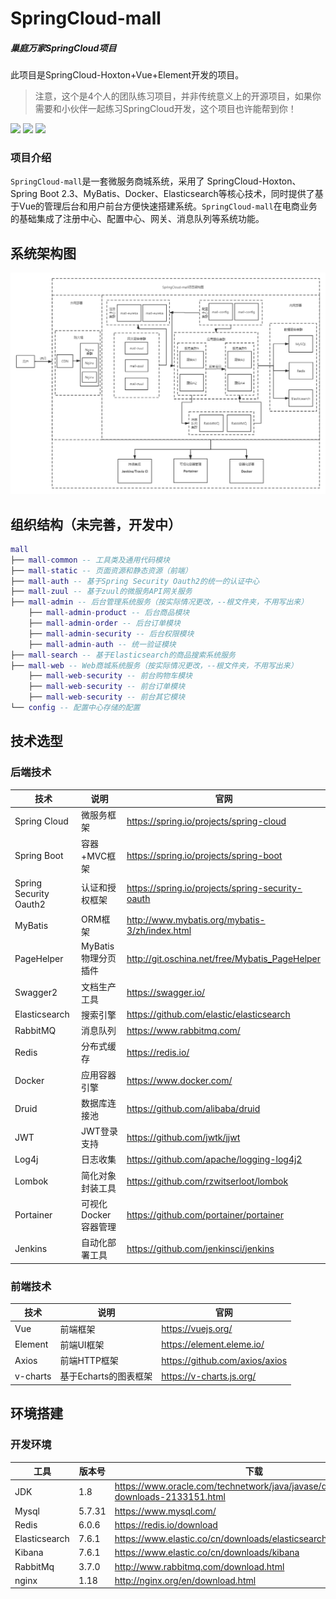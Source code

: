 # SpringCloud-mall

##### 巢庭万家SpringCloud项目

此项目是SpringCloud-Hoxton+Vue+Element开发的项目。

> 注意，这个是4个人的团队练习项目，并非传统意义上的开源项目，如果你需要和小伙伴一起练习SpringCloud开发，这个项目也许能帮到你！

[![](https://img.shields.io/badge/%E5%BC%80%E5%8F%91%E8%BF%9B%E5%BA%A6-%E5%BC%80%E5%8F%91%E4%B8%AD-brightgreen?style=flat-square)]() [![](https://img.shields.io/badge/license-MIT-green?style=flat-square)](https://github.com/besscroft/SpringCloud-mall/blob/master/LICENSE) [![](https://img.shields.io/badge/release-v1.0.0-orange?style=flat-square)]()

### 项目介绍

`SpringCloud-mall`是一套微服务商城系统，采用了 SpringCloud-Hoxton、Spring Boot 2.3、MyBatis、Docker、Elasticsearch等核心技术，同时提供了基于Vue的管理后台和用户前台方便快速搭建系统。`SpringCloud-mall`在电商业务的基础集成了注册中心、配置中心、网关、消息队列等系统功能。

## 系统架构图

![](SpringCloud-mall.png)

## 组织结构（未完善，开发中）

``` lua
mall
├── mall-common -- 工具类及通用代码模块
├── mall-static -- 页面资源和静态资源（前端）
├── mall-auth -- 基于Spring Security Oauth2的统一的认证中心
├── mall-zuul -- 基于zuul的微服务API网关服务
├── mall-admin -- 后台管理系统服务（按实际情况更改，--根文件夹，不用写出来）
	├── mall-admin-product -- 后台商品模块
	├── mall-admin-order -- 后台订单模块
	├── mall-admin-security -- 后台权限模块
	├── mall-admin-auth -- 统一验证模块
├── mall-search -- 基于Elasticsearch的商品搜索系统服务
├── mall-web -- Web商城系统服务（按实际情况更改，--根文件夹，不用写出来）
	├── mall-web-security -- 前台购物车模块
	├── mall-web-security -- 前台订单模块
	├── mall-web-security -- 前台其它模块
└── config -- 配置中心存储的配置
```

## 技术选型

### 后端技术

| 技术                   | 说明                 | 官网                                             |
| ---------------------- | -------------------- | ------------------------------------------------ |
| Spring Cloud           | 微服务框架           | https://spring.io/projects/spring-cloud          |
| Spring Boot            | 容器+MVC框架         | https://spring.io/projects/spring-boot           |
| Spring Security Oauth2 | 认证和授权框架       | https://spring.io/projects/spring-security-oauth |
| MyBatis                | ORM框架              | http://www.mybatis.org/mybatis-3/zh/index.html   |
| PageHelper             | MyBatis物理分页插件  | http://git.oschina.net/free/Mybatis_PageHelper   |
| Swagger2               | 文档生产工具         | https://swagger.io/                              |
| Elasticsearch          | 搜索引擎             | https://github.com/elastic/elasticsearch         |
| RabbitMQ               | 消息队列             | https://www.rabbitmq.com/                        |
| Redis                  | 分布式缓存           | https://redis.io/                                |
| Docker                 | 应用容器引擎         | https://www.docker.com/                          |
| Druid                  | 数据库连接池         | https://github.com/alibaba/druid                 |
| JWT                    | JWT登录支持          | https://github.com/jwtk/jjwt                     |
| Log4j                  | 日志收集             | https://github.com/apache/logging-log4j2         |
| Lombok                 | 简化对象封装工具     | https://github.com/rzwitserloot/lombok           |
| Portainer              | 可视化Docker容器管理 | https://github.com/portainer/portainer           |
| Jenkins                | 自动化部署工具       | https://github.com/jenkinsci/jenkins             |

### 前端技术

| 技术       | 说明                  | 官网                           |
| ---------- | --------------------- | ------------------------------ |
| Vue        | 前端框架              | https://vuejs.org/             |
| Element    | 前端UI框架            | https://element.eleme.io/      |
| Axios      | 前端HTTP框架          | https://github.com/axios/axios |
| v-charts   | 基于Echarts的图表框架 | https://v-charts.js.org/       |

## 环境搭建

### 开发环境

| 工具          | 版本号 | 下载                                                         |
| ------------- | ------ | ------------------------------------------------------------ |
| JDK           | 1.8    | https://www.oracle.com/technetwork/java/javase/downloads/jdk8-downloads-2133151.html |
| Mysql         | 5.7.31 | https://www.mysql.com/                                       |
| Redis         | 6.0.6  | https://redis.io/download                                    |
| Elasticsearch | 7.6.1  | https://www.elastic.co/cn/downloads/elasticsearch            |
| Kibana        | 7.6.1  | https://www.elastic.co/cn/downloads/kibana                   |
| RabbitMq      | 3.7.0  | http://www.rabbitmq.com/download.html                        |
| nginx         | 1.18   | http://nginx.org/en/download.html                            |
